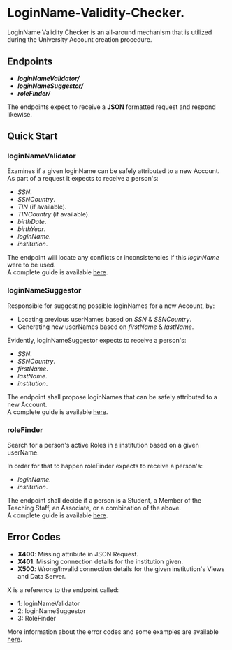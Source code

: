 # LoginName-Validity-Checker.
LoginName Validity Checker is an all-around mechanism that is utilized during the University Account creation procedure.

## Endpoints
* ***loginNameValidator/***    
* ***loginNameSuggestor/***    
* ***roleFinder/*** 

The endpoints expect to receive a **JSON** formatted request and respond likewise.

## Quick Start
### loginNameValidator
Examines if a given loginName can be safely attributed to a new Account.  
As part of a request it expects to receive a person's:
* *SSN*.
* *SSNCountry*.
* *TIN* (if available).
* *TINCountry* (if available).
* *birthDate*.
* *birthYear*.
* *loginName*.
* *institution*.

The endpoint will locate any conflicts or inconsistencies if this *loginName* were to be used.  
A complete guide is available [here](https://github.com/KostasMparmparousis/LoginName-Validity-Checker/wiki/loginNameValidator).

### loginNameSuggestor
Responsible for suggesting possible loginNames for a new Account, by:
* Locating previous userNames based on *SSN* & *SSNCountry*.
* Generating new userNames based on *firstName* & *lastName*.  

Evidently, loginNameSuggestor expects to receive a person's:
* *SSN*.
* *SSNCountry*.
* *firstName*.
* *lastName*.
* *institution*.

The endpoint shall propose loginNames that can be safely attributed to a new Account.  
A complete guide is available [here](https://github.com/KostasMparmparousis/LoginName-Validity-Checker/wiki/loginNameSuggestor).

### roleFinder
Search for a person's active Roles in a institution based on a given userName.

In order for that to happen roleFinder expects to receive a person's:
* *loginName*.
* *institution*.

The endpoint shall decide if a person is a Student, a Member of the Teaching Staff, an Associate, or a combination of the above.  
A complete guide is available [here](https://github.com/KostasMparmparousis/LoginName-Validity-Checker/wiki/roleFinder).

## Error Codes
* **X400**: Missing attribute in JSON Request.
* **X401**: Missing connection details for the institution given.
* **X500**: Wrong/Invalid connection details for the given institution's Views and Data Server.

X is a reference to the endpoint called:
* 1: loginNameValidator
* 2: loginNameSuggestor
* 3: RoleFinder

More information about the error codes and some examples are available [here](https://github.com/KostasMparmparousis/LoginName-Validity-Checker/wiki/Error-Codes-and-Examples).
